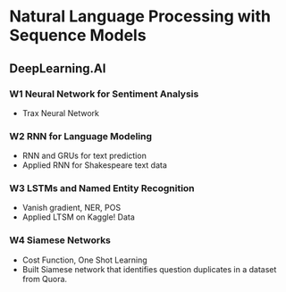 # Natural Language Processing with Sequence Models
## DeepLearning.AI

### W1 Neural Network for Sentiment Analysis  
* Trax Neural Network

### W2 RNN for Language Modeling
* RNN and GRUs for text prediction
* Applied RNN for Shakespeare text data

### W3 LSTMs and Named Entity Recognition
* Vanish gradient, NER, POS
* Applied LTSM on Kaggle! Data

### W4 Siamese Networks
* Cost Function, One Shot Learning
* Built Siamese network that identifies question duplicates in a dataset from Quora. 
